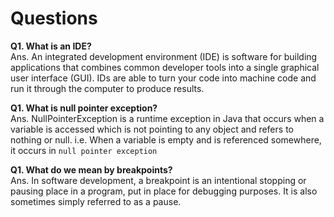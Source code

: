 # Questions

**Q1. What is an IDE?** <br>
Ans. An integrated development environment (IDE) is software for building applications that combines common developer tools into a single graphical user interface (GUI). IDs are able to turn your code into machine  code and run it through the computer to produce results.

**Q1. What is null pointer exception?** <br>
Ans. NullPointerException is a runtime exception in Java that occurs when a variable is accessed which is not pointing to any object and refers to nothing or null. i.e. When a variable is empty and is referenced somewhere, it occurs in `null pointer exception`

**Q1. What do we mean by breakpoints?** <br>
Ans. In software development, a breakpoint is an intentional stopping or pausing place in a program, put in place for debugging purposes. It is also sometimes simply referred to as a pause.
